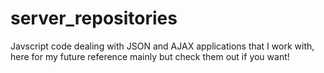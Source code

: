 # server_repositories
Javscript code dealing with JSON and AJAX applications that I work with, here for my future reference mainly but check them out if you want!
